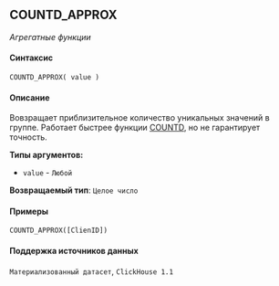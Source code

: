 ## COUNTD_APPROX

_Агрегатные функции_

#### Синтаксис


```
COUNTD_APPROX( value )
```

#### Описание
Вовзращает приблизительное количество уникальных значений в группе. Работает быстрее функции [COUNTD](../../aggregation/COUNTD/overview.md), но не гарантирует точность.

**Типы аргументов:**
- `value` - `Любой`


**Возвращаемый тип**: `Целое число`

#### Примеры

```
COUNTD_APPROX([ClienID])
```


#### Поддержка источников данных

`Материализованный датасет`, `ClickHouse 1.1`
